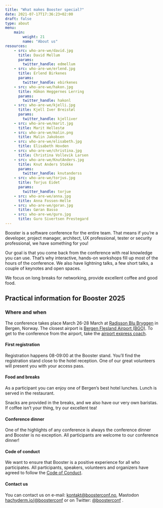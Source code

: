 ```yaml
---
title: "What makes Booster special?"
date: 2021-07-17T17:36:23+02:00
draft: false
type: about
menu:
    main:
        weight: 21
        name: "About us"
resources:
    - src: who-are-we/david.jpg
      title: David Mellum
      params:
        twitter_handle: edmellum
    - src: who-are-we/erlend.jpg
      title: Erlend Birkenes
      params:
        twitter_handle: ebirkenes
    - src: who-are-we/hakon.jpg
      title: Håkon Heggernes Lerring
      params:
        twitter_handle: hakonl
    - src: who-are-we/kjelli.jpg
      title: Kjell Iver Breistøl
      params:
        twitter_handle: kjelliver
    - src: who-are-we/marit.jpg
      title: Marit Hellestø
    - src: who-are-we/malin.png
      title: Malin Jakobsen
    - src: who-are-we/elisabeth.jpg
      title: Elisabeth Hovden
    - src: who-are-we/christina.jpg
      title: Christina Vollevik Larsen
    - src: who-are-we/KnutAnders.jpg
      title: Knut Anders Stokke
      params:
        twitter_handle: knutanderss
    - src: who-are-we/torjus.jpg
      title: Torjus Eidet
      params:
        twitter_handle: torjue
    - src: who-are-we/anna.jpg
      title: Anna Fossen-Helle
    - src: who-are-we/goran.jpg
      title: Gøran Basso
    - src: who-are-we/guro.jpg
      title: Guro Sivertsen Prestegard
---
```

Booster is a software conference for the entire team. That means if you’re a developer, project manager, architect, UX professional, tester or security professional, we have something for you!

Our goal is that you come back from the conference with real knowledge you can use. That’s why interactive, hands-on workshops fill up most of the hours of the conference. We also have lightning talks, a few short talks, a couple of keynotes and open spaces.

We focus on long breaks for networking, provide excellent coffee and good food.

## Practical information for Booster 2025

### Where and when
The conference takes place March 26-28 March at [Radisson Blu Bryggen](https://www.radissonhotels.com/en-us/hotels/radisson-blu-bergen) in Bergen, Norway. The closest airport is [Bergen Flesland Airport (BGO)](https://avinor.no/en/airport/bergen-airport/). To get to the conference from the airport, take the [airport express coach](http://flybussen.no/en). 

#### First registration

Registration happens 08-09:00 at the Booster stand. You’ll find the registration stand close to the hotel reception. One of our great volunteers will present you with your access pass.

#### Food and breaks

As a participant you can enjoy one of Bergen’s best hotel lunches. Lunch is served in the restaurant.

Snacks are provided in the breaks, and we also have our very own baristas. If coffee isn’t your thing, try our excellent tea!

#### Conference dinner

One of the highlights of any conference is always the conference dinner and Booster is no exception. All participants are welcome to our conference dinner!

#### Code of conduct

We want to ensure that Booster is a positive experience for all who participates. All participants, speakers, volunteers and organizers have agreed to follow the [Code of Conduct](/info/coc).

#### Contact us

You can contact us on e-mail: [kontakt@boosterconf.no](mailto:kontakt@boosterconf.no), Mastodon [hachyderm.io/@boosterconf](https://hachyderm.io/@boosterconf) or on Twitter: [@boosterconf](https://twitter.com/boosterconf "Twitter") .
